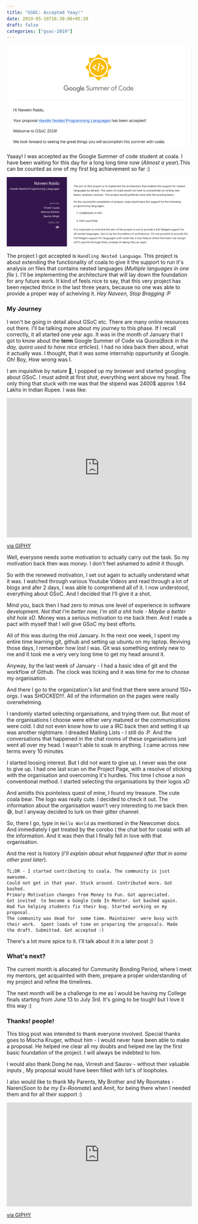 ```yaml
---
title: "GSOC: Accepted Yaay!"
date: 2019-05-16T16:30:06+05:30
draft: false
categories: ["gsoc-2019"]
---
```

![GSoC Acceptance](/images/2-new-chapter/gsoc-acceptance.png)

Yaaay! I was accepted as the Google Summer of code student at coala. I have been
waiting for this day for a long long time now (*Almost a year*).This can be
counted as one of my first big achievement so far :)

![GSoC Acceptance](/images/3-gsoc-accepted-yaay/gsoc-project-webpage.png)

The project I got accepted is `Handling Nested Language`. This project is about
extending the functionality of coala to give it the support to run it's
analysis on files that contains nested languages (*Multiple languages in one file*
). I'll be implementing the architecture that will lay down the foundation for 
any future work. It kind of feels nice to say, that this very project has been
rejected thrice in the last three years, because no one was able to provide a 
proper way of acheiving it. *Hey Naveen, Stop Bragging :P*

### My Journey

I won't be going in detail about GSoC etc. There are many online resources out there. 
I'll be talking more about my journey to this phase. If I recall correctly,
it all started one year ago. It was in the month of January that I got to know
about the **term** Google Summer of Code via Quora(*Back in the day, quora
used to have nice articles*). I had no idea back then about,
what it actually was. I thought, that it was some internship
oppurtunity at Google. Oh! Boy, How wrong was I.

I am inquisitive by nature :see_no_evil:, I popped up my browser and started
googling about GSoC. I must admit at first shot, everything went above my head.
The only thing that stuck with me was that the stipend was 2400$ approx 1.64 Lakhs
in Indian Rupee. I was like:

<p align="center">
<div style="width:100%;height:0;padding-bottom:75%;position:relative;"><iframe src="https://giphy.com/embed/afjAKwdzH1KYU" width="100%" height="100%" style="position:absolute" frameBorder="0" class="giphy-embed" allowFullScreen></iframe></div><p><a href="https://giphy.com/gifs/pop-maximum-bits-afjAKwdzH1KYU">via GIPHY</a></p>
</p>

Well, everyone needs some motivation to actually carry out the task. So my 
motivation back then was *money*. I don't feel ashamed to admit it though.

So with the renewed motivation, I set out again to actually understand what it was.
I watched through various Youtube Videos and read through a lot of blogs and afer
2 days, I was able to comprehend all of it. I now understood, everything about
GSoC. And I decided that I'll give it a shot.

Mind you, back then I had zero to minus one level of experience in software 
development. *Not that I'm better now, I'm still a shit hole - Maybe a better
shit hole xD*. Money was a serious motivation to me back then. And I made a pact
with myself that I will give GSoC my best efforts.

All of this was during the mid January. In the next one week, I spent my entire
time learning git, github and setting up ubuntu on my laptop. Reviving those days,
I remember how lost I was. Git was something entirely new to me and It took me a
very very long time to get my head around it.

Anyway, by the last week of January - I had a basic idea of git and the workflow
of Github. The clock was ticking and it was time for me to choose my organisation.

And there I go to the organization's list and find that there were around 150+ 
orgs. I was SHOCKED!!!. All of the information on the pages were really 
overwhelming.

I randomly started selecting organisations, and trying them out. But most of the
organisations I choose were either very matured or the communications were cold.
I did not even know how to use a IRC back then and setting it up was another
nightmare. I dreaded Mailing Lists - I still do :P. And the conversations that
happened in the chat rooms of these organisations just went all over my head.
I wasn't able to soak in anything. I came across new terms every 10 minutes.


I started loosing interest. But I did not want to give up. I never was the one to
give up. I had one last scan on the Project Page, with a resolve of sticking with
the organisation and overcoming it's hurdles. This time I chose a non conventional
method. I started selecting the organisations by their logos xD

And amidts this pointeless quest of mine, I found my treasure. The cute coala bear.
The logo was really cute. I decided to check it out. The information about the
organisation wasn't very interesting to me back then :sweat_smile:, but I
anyway decided to lurk on their gitter channel. 

So, there I go, type in `Hello World` as mentioned in the Newcomer docs. And 
immediately I get treated by the corobo ( the chat bot for coala) with all 
the information. And it was then that I finally fell in love with that organisation.

And the rest is history (*I'll explain about what happened after that in some other
post later*).

```
TL;DR - I started contributing to coala. The community is just awesome. 
Could not get in that year. Stuck around. Contributed more. Got bashed. 
Primary Motivation changes from Money to Fun. Got appreciated. 
Got invited  to become a Google Code In Mentor. Got bashed again. 
Had fun helping students fix their bug. Started working on my proposal. 
The community was dead for  some time. Maintainer  were busy with 
their work.  Spent loads of time on preparing the proposals. Made 
the draft. Submitted. Got accepted :)
```

There's a lot more spice to it. I'll talk about it in a later post :)

### What's next?

The current month is allocated for Community Bonding Period, where I meet my 
mentors, get acquainted with them, prepare a proper understanding of my project
and refine the timelines.

The next month will be a challenge to me as I would be having my College finals
starting from June 13 to July 3rd. It's going to be tough! but I love it this way
:)

### Thanks! people!

This blog post was intended to thank everyone involved. Special thanks goes to 
Mischa Kruger, without him - I would never have been able to make a proposal.
He helped me clear all my doubts and helped me lay the first basic foundation
of the project. I will always be indebted to him.

I would also thank Dong he naa, Virresh and Saurav - without their valuable inputs
, My proposal would have been filled with lot's of loopholes.

I also would like to thank My Parents, My Brother and My Roomates - Naren(*Soon to be my Ex-Roomate*) and Amit,
for being there when I needed them and for all their support :)

<p align="center">
<div style="width:100%;height:0;padding-bottom:56%;position:relative;">
	<iframe src="https://giphy.com/embed/3oz8xIsloV7zOmt81G" width="100%" 
	height="100%" style="position:absolute" frameBorder="0" class="giphy-embed" 
	allowFullScreen></iframe>
</div>
<p>
		<a href="https://giphy.com/gifs/arg-thank-you-cat-3oz8xIsloV7zOmt81G">via GIPHY</a>
</p>
</p>